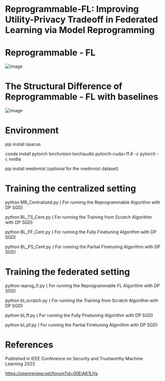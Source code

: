 # Reprogrammable-FL: Improving Utility-Privacy Tradeoff in Federated Learning via Model Reprogramming




# Reprogrammable - FL
![image](https://user-images.githubusercontent.com/91891697/209747270-2b54c3c7-9737-4ed5-ae1c-f95cfbabab94.png)


# The Structural Difference of Reprogrammable - FL with baselines
![image](https://user-images.githubusercontent.com/91891697/209747136-2f2bf9c0-600f-4585-8eb1-cb804f22b5c0.png)






# Environment 

pip install opacus

conda install pytorch torchvision torchaudio pytorch-cuda=11.6 -c pytorch -c nvidia

pip install medmnist (optional for the medmnist dataset)


# Training the centralized setting

python MR_Centralized.py ( For running the Reprogrammable  Algorithm with DP SGD)

python BL_TS_Cent.py ( For running the Training from Scratch Algorithm with DP SGD)

python BL_FF_Cent.py ( For running the Fully Finetuning Algorithm with DP SGD)

python BL_PS_Cent.py ( For running the Partial Finetuning Algorithm with DP SGD)


# Training the federated setting

python reprog_fl.py ( For running the Reprogrammable FL Algorithm with DP SGD)

python bl_scratch.py ( For running the Training from Scratch Algorithm with DP SGD)

python bl_ff.py ( For running the Fully Finetuning Algorithm with DP SGD)

python bl_pf.py ( For running the Partial Finetuning Algorithm with DP SGD)






# References

Published in IEEE Conference on Security and Trustworthy Machine Learning 2023

https://openreview.net/forum?id=00EiAK1LHs


